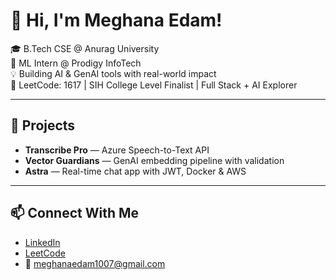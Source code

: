  # 👋 Hi, I'm Meghana Edam!  
    
🎓 B.Tech CSE @ Anurag University     
🧠 ML Intern @ Prodigy InfoTech    
💡 Building AI & GenAI tools with real-world impact    
🎯 LeetCode: 1617 | SIH College Level Finalist | Full Stack + AI Explorer  
   
---

## 🚀 Projects
- **Transcribe Pro** — Azure Speech-to-Text API  
- **Vector Guardians** — GenAI embedding pipeline with validation  
- **Astra** — Real-time chat app with JWT, Docker & AWS

---

## 📫 Connect With Me
- [LinkedIn](https://linkedin.com/in/meghana-edam-849b11300)  
- [LeetCode](https://leetcode.com/Meghsedam/)  
- 📧 meghanaedam1007@gmail.com

